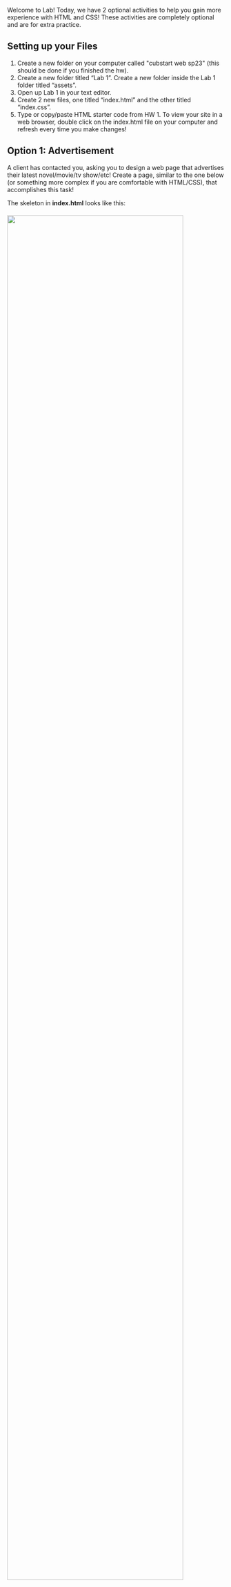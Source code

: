 Welcome to Lab! Today, we have 2 optional activities to help you gain more experience with HTML and CSS! These activities are completely optional and are for extra practice.

## Setting up your Files
<ol>
  <li>Create a new folder on your computer called "cubstart web sp23" (this should be done if you finished the hw). </li>
  <li>Create a new folder titled “Lab 1”. Create a new folder inside the Lab 1 folder titled “assets”. </li>
  <li>Open up Lab 1 in your text editor. </li>
  <li>Create 2 new files, one titled “index.html” and the other titled “index.css”.</li>
  <li>Type or copy/paste HTML starter code from HW 1.
To view your site in a web browser, double click on the index.html file on your computer and refresh every time you make changes!</li>
</ol>

## Option 1: Advertisement

A client has contacted you, asking you to design a web page that advertises their latest novel/movie/tv show/etc! Create a page, similar to the one below (or something more complex if you are comfortable with HTML/CSS), that accomplishes this task!

The skeleton in **index.html** looks like this:
<img src="./assets/lab1/happyhour.png" style="width: 90%; padding: 20px 0;"/>

### Hints
- Include 
~~~html
<link rel="stylesheet" href="index.css">
~~~
in the head of your html file to link the HTML file to the CSS file.

- Your image tag should look something like this: 
~~~html
<img id="book-cover" src="./assets/book-cover.png">
~~~

- The purchase now button should be a button tag! Not a div tag.

- When you hover over the button, have the button move down using
~~~css
transform: translate(0, 3px);
~~~

_Are you stuck? Ask your lab TAs for help, consult [Google](https://google.com), or look at the HW 2 skeleton code as a starting point!_

## Option 2 (for those seeking a challenge!): Recreating Disney+

This is what Disney+ looks like on desktop:
<img src="./assets/lab1/shangchi.png" style="width: 90%; padding: 20px 0;"/>

Try recreating a very basic version of this site to the best of your ability! Here is an example:
<img src="./assets/lab1/mandalorian.png" style="width: 90%; padding: 20px 0;"/>

### Hints
- Include
~~~html
<link rel="stylesheet" href="index.css">
~~~
in the head of your html file to link the HTML file to the CSS file.

- Your image tag should look something like this:
~~~html
<img id="featured-movie" src="./assets/featured-movie.png">
~~~

- Use CSS flexbox for the navbar and boxes.

- Wrap the boxes (Disney, pixar, marvel, etc) in a div. Set the display to **flexbox** in this CSS selector for this wrapper div.

_Are you stuck? Ask your lab TAs for help, consult [Google](https://google.com), or look at the HW 2 skeleton code as a starting point!_

# Congrats on completing Lab 1!
There is no submission for this assignment, as it is optional. However, feel free to play around more with HTML/CSS and build your own web pages!